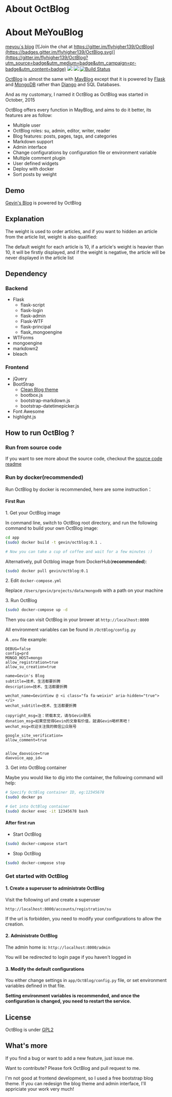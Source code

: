 # About OctBlog
# About MeYouBlog
 [meyou`s blog](www.meyoublog.com)
[![Join the chat at https://gitter.im/flyhigher139/OctBlog](https://badges.gitter.im/flyhigher139/OctBlog.svg)](https://gitter.im/flyhigher139/OctBlog?utm_source=badge&utm_medium=badge&utm_campaign=pr-badge&utm_content=badge)
[![](https://images.microbadger.com/badges/image/gevin/octblog.svg)](http://microbadger.com/images/gevin/octblog "Get your own image badge on microbadger.com") [![](https://images.microbadger.com/badges/version/gevin/octblog.svg)](http://microbadger.com/images/gevin/octblog "Get your own version badge on microbadger.com") [![Build Status](https://travis-ci.org/flyhigher139/OctBlog.svg?branch=master)](https://travis-ci.org/flyhigher139/OctBlog)

[OctBlog](https://github.com/flyhigher139/OctBlog) is almost the same with [MayBlog](https://github.com/flyhigher139/MayBlog) except that it is powered by [Flask](http://flask.pocoo.org/) and [MongoDB](https://www.mongodb.org/) rather than [Django](https://www.djangoproject.com/) and SQL Databases.

And as my customary, I named it OctBlog as OctBlog was started in October, 2015

OctBlog offers every function in MayBlog, and aims to do it better, its features are as follow:

- Multiple user
- OctBlog roles: su, admin, editor, writer, reader
- Blog features: posts, pages, tags, and categories
- Markdown support
- Admin interface
- Change configurations by configuration file or environment variable
- Multiple comment plugin
- User defined widgets
- Deploy with docker
- Sort posts by weight

## Demo

[Gevin's Blog](https://blog.igevin.info/) is powered by OctBlog

## Explanation

The weight is used to order articles, and if you want to hidden an article from the article list, weight is also qualified:

The default weight for each article is 10, if a article's weight is heavier than 10, it will be firstly displayed, and if the weight is negative, the article will be never displayed in the article list

## Dependency

### Backend

- Flask
    - flask-script
    - flask-login
    - flask-admin
    - Flask-WTF
    - flask-principal
    - flask_mongoengine
- WTForms
- mongoengine
- markdown2
- bleach

### Frontend

- jQuery
- BootStrap
    - [Clean Blog theme](http://startbootstrap.com/template-overviews/clean-blog/)
    - bootbox.js
    - bootstrap-markdown.js
    - bootstrap-datetimepicker.js
- Font Awesome
- highlight.js

## How to run OctBlog ?

### Run from source code

If you want to see more about the source code, checkout the [source code readme](app)


### Run by docker(recommended)

Run OctBlog by docker is recommended, here are some instruction：

#### First Run

1\. Get your OctBlog image

In command line, switch to OctBlog root directory, and run the following command to build your own OctBlog image:

```bash
cd app
(sudo) docker build -t gevin/octblog:0.1 .

# Now you can take a cup of coffee and wait for a few minutes :)
```

Alternatively, pull Octblog image from DockerHub(**recommended**):

```bash
(sudo) docker pull gevin/octblog:0.1
```

2\. Edit `docker-compose.yml`

Replace ```/Users/gevin/projects/data/mongodb```  with a path on your machine



3\. Run OctBlog

```bash
(sudo) docker-compose up -d
```

Then you can visit OctBlog in your brower at `http://localhost:8000`

All environment variables can be found in `/OctBlog/config.py`

A `.env` file example:

```
DEBUG=false
config=prd
MONGO_HOST=mongo
allow_registration=true
allow_su_creation=true

name=Gevin's Blog
subtitle=技术、生活都要折腾
description=技术、生活都要折腾

wechat_name=GevinView @ <i class="fa fa-weixin" aria-hidden="true"></i>
wechat_subtitle=技术、生活都要折腾

copyright_msg=注：转载本文，请与Gevin联系
donation_msg=如果您觉得Gevin的文章有价值，就请Gevin喝杯茶吧！
wechat_msg=欢迎关注我的微信公众账号

google_site_verification=
allow_comment=true


allow_daovoice=true
daovoice_app_id=
```

3\. Get into OctBlog container

Maybe you would like to dig into the container, the following command will help:

```bash
# Specify OctBlog container ID, eg:12345678
(sudo) docker ps

# Get into OctBlog container
(sudo) docker exec -it 12345678 bash

```

#### After first run

- Start OctBlog

```bash
(sudo) docker-compose start
```

- Stop OctBlog

```bash
(sudo) docker-compose stop
```


### Get started with OctBlog

#### 1\. Create a superuser to administrate OctBlog

Visit the following url and create a superuser

`http://localhost:8000/accounts/registration/su`

If the url is forbidden, you need to modify your configurations to allow the creation.

#### 2\. Administrate OctBlog

The admin home is: `http://localhost:8000/admin`

You will be redirected to login page if you haven't logged in

#### 3\. Modify the default configurations

You either change settings in `app/OctBlog/config.py` file, or set environment variables defined in that file.

**Setting environment variables is recommended, and once the configuration is changed, you need to restart the service.**



## License

OctBlog is under [GPL2](https://github.com/flyhigher139/OctBlog/blob/dev/LICENSE)

## What's more

If you find a bug or want to add a new feature, just issue me.

Want to contribute? Please fork OctBlog and pull request to me.

I'm not good at frontend development, so I used a free bootstrap blog theme. If you can redesign the blog theme and admin interface, I'll appriciate your work very much!
